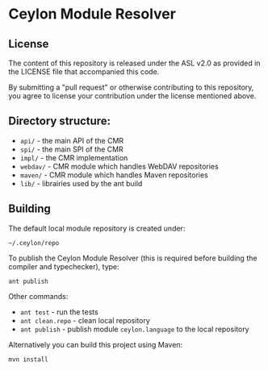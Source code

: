 Ceylon Module Resolver
======================

License
-------

The content of this repository is released under the ASL v2.0
as provided in the LICENSE file that accompanied this code.

By submitting a "pull request" or otherwise contributing to this repository, you
agree to license your contribution under the license mentioned above.

Directory structure:
--------------------

* `api/`          - the main API of the CMR
* `spi/`          - the main SPI of the CMR
* `impl/`         - the CMR implementation
* `webdav/`       - CMR module which handles WebDAV repositories
* `maven/`        - CMR module which handles Maven repositories
* `lib/`          - librairies used by the ant build

Building
--------

The default local module repository is created under: 

    ~/.ceylon/repo

To publish the Ceylon Module Resolver (this
is required before building the compiler and typechecker), type:

    ant publish

Other commands:

* `ant test`         - run the tests         
* `ant clean.repo`   - clean local repository
* `ant publish`      - publish module `ceylon.language` 
                       to the local repository

Alternatively you can build this project using Maven:

    mvn install
